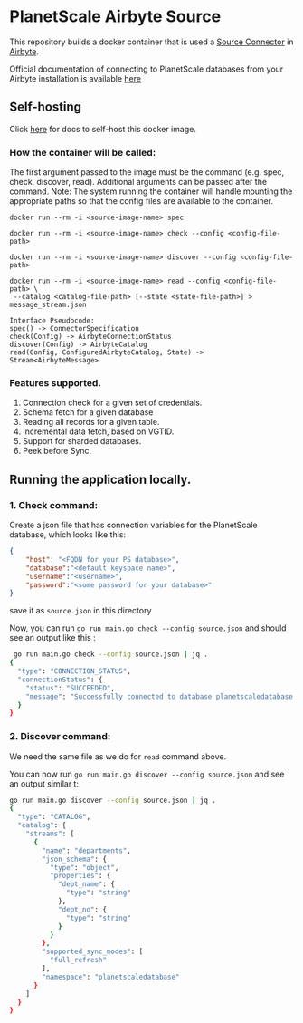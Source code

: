 # PlanetScale Airbyte Source

This repository builds a docker container that is used a [Source Connector](https://docs.airbyte.com/understanding-airbyte/airbyte-specification#source) in [Airbyte](https://airbyte.com/).

Official documentation of connecting to PlanetScale databases from your Airbyte installation is available [here](https://planetscale.com/docs/integrations/airbyte)

## Self-hosting

Click [here](docs/airbyte.md) for docs to self-host this docker image.

### How the container will be called:
The first argument passed to the image must be the command (e.g. spec, check, discover, read).
Additional arguments can be passed after the command.
Note: The system running the container will handle mounting the appropriate paths so that the config files are available to the container.
```
docker run --rm -i <source-image-name> spec

docker run --rm -i <source-image-name> check --config <config-file-path>

docker run --rm -i <source-image-name> discover --config <config-file-path>

docker run --rm -i <source-image-name> read --config <config-file-path> \
 --catalog <catalog-file-path> [--state <state-file-path>] > message_stream.json
```

```
Interface Pseudocode:
spec() -> ConnectorSpecification
check(Config) -> AirbyteConnectionStatus
discover(Config) -> AirbyteCatalog
read(Config, ConfiguredAirbyteCatalog, State) -> Stream<AirbyteMessage>
```

### Features supported.
1. Connection check for a given set of credentials.
2. Schema fetch for a given database
3. Reading all records for a given table.
4. Incremental data fetch, based on VGTID.
5. Support for sharded databases.
6. Peek before Sync.

## Running the application locally.

### 1. Check command:
Create a json file that has connection variables for the PlanetScale database, which looks like this:


``` json
{
    "host": "<FQDN for your PS database>",
    "database":"<default keyspace name>",
    "username":"<username>",
    "password":"<some password for your database>"
}
```

save it as `source.json` in this directory

Now, you can run `go run main.go check --config source.json` and should see an output like this :


``` bash
 go run main.go check --config source.json | jq .
{
  "type": "CONNECTION_STATUS",
  "connectionStatus": {
    "status": "SUCCEEDED",
    "message": "Successfully connected to database planetscaledatabase at host 7hnhokoiid3c.us-east-3.psdb.cloud with username tzmqspqq1wrz"
  }
}
```

### 2. Discover command:

We need the same file as we do for `read` command above.

You can now run `go run main.go discover --config source.json` and see an output similar t:


``` bash
go run main.go discover --config source.json | jq .
{
  "type": "CATALOG",
  "catalog": {
    "streams": [
      {
        "name": "departments",
        "json_schema": {
          "type": "object",
          "properties": {
            "dept_name": {
              "type": "string"
            },
            "dept_no": {
              "type": "string"
            }
          }
        },
        "supported_sync_modes": [
          "full_refresh"
        ],
        "namespace": "planetscaledatabase"
      }
    ]
  }
}
```
